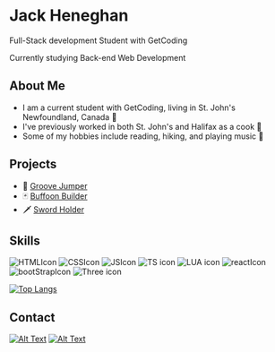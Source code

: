 # Jack Heneghan 

Full-Stack development Student with GetCoding

Currently studying Back-end Web Development

## About Me

- I am a current student with GetCoding, living in St. John's Newfoundland, Canada 🍁
- I've previously worked in both St. John's and Halifax as a cook 🍳
- Some of my hobbies include reading, hiking, and playing music 🥁

## Projects

- 🎵 [Groove Jumper](https://github.com/JWH709/Groove-Jumper)
- 🃏 [Buffoon Builder](https://jwh709.github.io/Buffoon-Builder/)
- 🗡️ [Sword Holder](https://github.com/JWH709/Dark-Forest)


## Skills
![HTMLIcon](https://github.com/JWH709/JWH709/assets/150379654/8e389376-8c6a-4f31-8445-1053cccbda25)
![CSSIcon](https://github.com/JWH709/JWH709/assets/150379654/2c9b1343-e2a9-48d7-900a-787b02104ca1)
![JSIcon](https://github.com/JWH709/JWH709/assets/150379654/1b75f77c-e7a9-46f4-b78b-a0fa2b45afe4)
![TS icon](https://github.com/user-attachments/assets/e61cbb9e-6722-45fc-bd65-7a62282ca95b)
![LUA icon](https://github.com/user-attachments/assets/5e5bf47c-8da8-470d-b919-5e50c960aa9b)
![reactIcon](https://github.com/JWH709/JWH709/assets/150379654/833e0da2-097a-4995-a27f-8ab3c4a43d3a)
![bootStrapIcon](https://github.com/JWH709/JWH709/assets/150379654/7565d804-c137-4bb1-b340-7d6f1deccfa3)
![Three icon](https://github.com/user-attachments/assets/aa2380d3-aa68-47a2-bbc9-389e778a7a32)

[![Top Langs](https://github-readme-stats.vercel.app/api/top-langs/?username=JWH709)](https://github.com/anuraghazra/github-readme-stats)

## Contact

[![Alt Text](https://github.com/JWH709/JWH709/assets/150379654/8124584b-baf1-483d-893e-d2025057f968)](https://www.linkedin.com/in/jack-heneghan-1093222ba/) 
[![Alt Text](https://github.com/JWH709/JWH709/assets/150379654/3e733374-5c27-4f5f-9cec-446232362129)](mailto:jwheneghan@hotmail.com)
